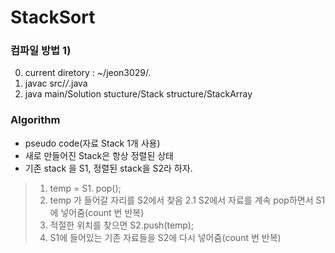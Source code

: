 
StackSort
====

### 컴파일 방법 1)

0. current diretory : ~/jeon3029/.
1. javac src/*/*.java
2. java main/Solution stucture/Stack structure/StackArray

### Algorithm
- pseudo code(자료 Stack 1개 사용)
- 새로 만들어진 Stack은 항상 정렬된 상태 
- 기존 stack 을 S1, 정렬된 stack을 S2라 하자.
> 1. temp = S1. pop();
> 2. temp 가 들어갈 자리를 S2에서 찾음
>   2.1 S2에서 자료를 계속 pop하면서 S1에 넣어줌(count 번 반복)
> 3. 적절한 위치를 찾으면 S2.push(temp);
> 4. S1에 들어있는 기존 자료들을 S2에 다시 넣어줌(count 번 반복)